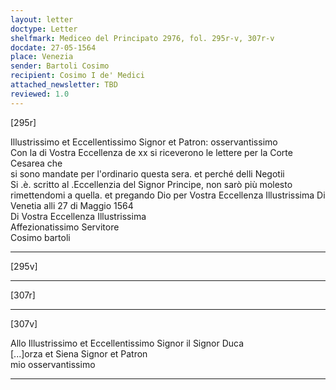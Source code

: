 ```yaml
---
layout: letter
doctype: Letter
shelfmark: Mediceo del Principato 2976, fol. 295r-v, 307r-v
docdate: 27-05-1564
place: Venezia
sender: Bartoli Cosimo
recipient: Cosimo I de' Medici
attached_newsletter: TBD
reviewed: 1.0
---
```


[295r]  
  
  
Illustrissimo et Eccellentissimo Signor et Patron: osservantissimo  
Con la di Vostra Eccellenza de xx si riceverono le lettere per la Corte Cesarea che  
si sono mandate per l'ordinario questa sera. et perché delli Negotii  
Si .è. scritto al .Eccellenzia del Signor Principe, non sarò più molesto  
rimettendomi a quella. et pregando Dio per Vostra Eccellenza Illustrissima Di  
Venetia alli 27 di Maggio 1564  
Di Vostra Eccellenza Illustrissima  
Affezionatissimo Servitore  
Cosimo bartoli  
  
---  

[295v]  
  
  
  
---  

[307r]  
  
  
  
---  

[307v]  
  
  
Allo Illustrissimo et Eccellentissimo Signor il Signor Duca  
[...]orza et Siena Signor et Patron  
mio osservantissimo  
  
---  

